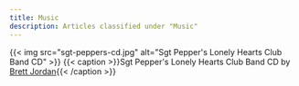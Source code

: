 ```yaml
---
title: Music
description: Articles classified under "Music"
---
```

{{< img src="sgt-peppers-cd.jpg" alt="Sgt Pepper's Lonely Hearts Club Band CD" >}}
{{< caption >}}Sgt Pepper's Lonely Hearts Club Band CD by [Brett Jordan](https://unsplash.com/photos/6dGWE4bM4d4){{< /caption >}}